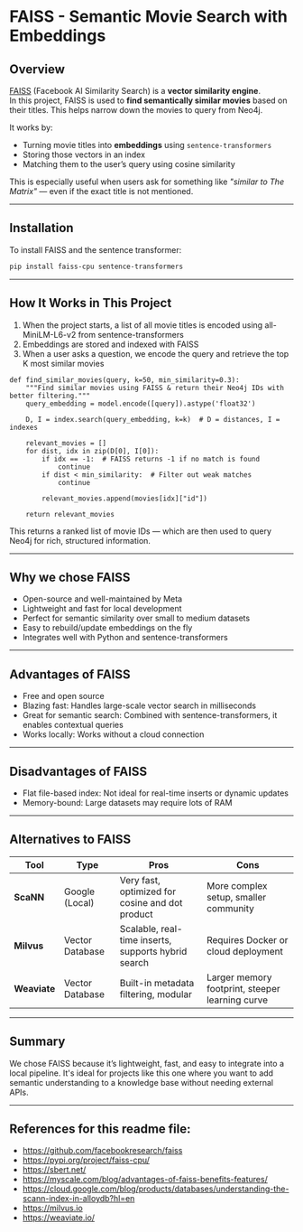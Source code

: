 # FAISS - Semantic Movie Search with Embeddings

## Overview

[FAISS](https://github.com/facebookresearch/faiss) (Facebook AI Similarity Search) is a **vector similarity engine**.  
In this project, FAISS is used to **find semantically similar movies** based on their titles. This helps narrow down the movies to query from Neo4j.

It works by:
- Turning movie titles into **embeddings** using `sentence-transformers`
- Storing those vectors in an index
- Matching them to the user’s query using cosine similarity

This is especially useful when users ask for something like _"similar to The Matrix"_ — even if the exact title is not mentioned.

---

## Installation

To install FAISS and the sentence transformer:

```bash
pip install faiss-cpu sentence-transformers
```

---

## How It Works in This Project
1. When the project starts, a list of all movie titles is encoded using all-MiniLM-L6-v2 from sentence-transformers
2. Embeddings are stored and indexed with FAISS
3. When a user asks a question, we encode the query and retrieve the top K most similar movies

```
def find_similar_movies(query, k=50, min_similarity=0.3):
    """Find similar movies using FAISS & return their Neo4j IDs with better filtering."""
    query_embedding = model.encode([query]).astype('float32')

    D, I = index.search(query_embedding, k=k)  # D = distances, I = indexes

    relevant_movies = []
    for dist, idx in zip(D[0], I[0]):
        if idx == -1:  # FAISS returns -1 if no match is found
            continue
        if dist < min_similarity:  # Filter out weak matches
            continue

        relevant_movies.append(movies[idx]["id"])

    return relevant_movies
```
This returns a ranked list of movie IDs — which are then used to query Neo4j for rich, structured information.

---

## Why we chose FAISS
- Open-source and well-maintained by Meta
- Lightweight and fast for local development
- Perfect for semantic similarity over small to medium datasets
- Easy to rebuild/update embeddings on the fly
- Integrates well with Python and sentence-transformers

---

## Advantages of FAISS
- Free and open source
- Blazing fast: Handles large-scale vector search in milliseconds
- Great for semantic search: Combined with sentence-transformers, it enables contextual queries
- Works locally: Works without a cloud connection

---

## Disadvantages of FAISS
- Flat file-based index: Not ideal for real-time inserts or dynamic updates
- Memory-bound: Large datasets may require lots of RAM

---

## Alternatives to FAISS

| Tool           | Type             | Pros                                                | Cons                                         |
|----------------|------------------|-----------------------------------------------------|----------------------------------------------|
| **ScaNN**      | Google (Local)    | Very fast, optimized for cosine and dot product     | More complex setup, smaller community         |
| **Milvus**     | Vector Database   | Scalable, real-time inserts, supports hybrid search | Requires Docker or cloud deployment          |
| **Weaviate**   | Vector Database   | Built-in metadata filtering, modular                | Larger memory footprint, steeper learning curve |

---

## Summary
We chose FAISS because it’s lightweight, fast, and easy to integrate into a local pipeline. It's ideal for projects like this one where you want to add semantic understanding to a knowledge base without needing external APIs.

---

## References for this readme file:
- https://github.com/facebookresearch/faiss
- https://pypi.org/project/faiss-cpu/ 
- https://sbert.net/
- https://myscale.com/blog/advantages-of-faiss-benefits-features/
- https://cloud.google.com/blog/products/databases/understanding-the-scann-index-in-alloydb?hl=en
- https://milvus.io
- https://weaviate.io/